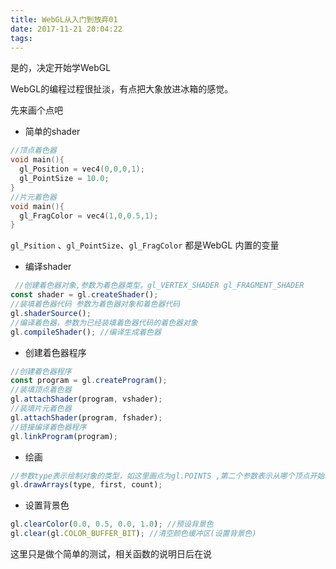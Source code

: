 ```yaml
---
title: WebGL从入门到放弃01
date: 2017-11-21 20:04:22
tags:
---
```


是的，决定开始学WebGL

WebGL的编程过程很扯淡，有点把大象放进冰箱的感觉。

先来画个点吧

- 简单的shader

```c++
//顶点着色器
void main(){
  gl_Position = vec4(0,0,0,1);
  gl_PointSize = 10.0;
}
//片元着色器
void main(){
  gl_FragColor = vec4(1,0,0.5,1);
}
```

`gl_Psition` 、`gl_PointSize`、`gl_FragColor` 都是WebGL 内置的变量

- 编译shader

```javascript
 //创建着色器对象,参数为着色器类型，gl_VERTEX_SHADER gl_FRAGMENT_SHADER
const shader = gl.createShader();
//装填着色器代码 参数为着色器对象和着色器代码
gl.shaderSource(); 
//编译着色器，参数为已经装填着色器代码的着色器对象
gl.compileShader(); //编译生成着色器
```

- 创建着色器程序

```javascript
//创建着色器程序
const program = gl.createProgram();
//装填顶点着色器
gl.attachShader(program, vshader);
//装填片元着色器
gl.attachShader(program, fshader);
//链接编译着色器程序
gl.linkProgram(program);
```

- 绘画

```javascript
//参数type表示绘制对象的类型，如这里画点为gl.POINTS ,第二个参数表示从哪个顶点开始绘制,这里为0，第三个参数表示绘制多少个顶点，这个为1
gl.drawArrays(type, first, count);
```



- 设置背景色

```javascript
gl.clearColor(0.0, 0.5, 0.0, 1.0); //预设背景色
gl.clear(gl.COLOR_BUFFER_BIT); //清空颜色缓冲区(设置背景色)
```

这里只是做个简单的测试，相关函数的说明日后在说
